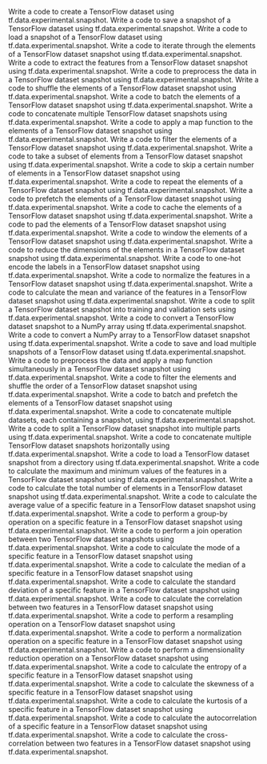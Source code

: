 Write a code to create a TensorFlow dataset using tf.data.experimental.snapshot.
Write a code to save a snapshot of a TensorFlow dataset using tf.data.experimental.snapshot.
Write a code to load a snapshot of a TensorFlow dataset using tf.data.experimental.snapshot.
Write a code to iterate through the elements of a TensorFlow dataset snapshot using tf.data.experimental.snapshot.
Write a code to extract the features from a TensorFlow dataset snapshot using tf.data.experimental.snapshot.
Write a code to preprocess the data in a TensorFlow dataset snapshot using tf.data.experimental.snapshot.
Write a code to shuffle the elements of a TensorFlow dataset snapshot using tf.data.experimental.snapshot.
Write a code to batch the elements of a TensorFlow dataset snapshot using tf.data.experimental.snapshot.
Write a code to concatenate multiple TensorFlow dataset snapshots using tf.data.experimental.snapshot.
Write a code to apply a map function to the elements of a TensorFlow dataset snapshot using tf.data.experimental.snapshot.
Write a code to filter the elements of a TensorFlow dataset snapshot using tf.data.experimental.snapshot.
Write a code to take a subset of elements from a TensorFlow dataset snapshot using tf.data.experimental.snapshot.
Write a code to skip a certain number of elements in a TensorFlow dataset snapshot using tf.data.experimental.snapshot.
Write a code to repeat the elements of a TensorFlow dataset snapshot using tf.data.experimental.snapshot.
Write a code to prefetch the elements of a TensorFlow dataset snapshot using tf.data.experimental.snapshot.
Write a code to cache the elements of a TensorFlow dataset snapshot using tf.data.experimental.snapshot.
Write a code to pad the elements of a TensorFlow dataset snapshot using tf.data.experimental.snapshot.
Write a code to window the elements of a TensorFlow dataset snapshot using tf.data.experimental.snapshot.
Write a code to reduce the dimensions of the elements in a TensorFlow dataset snapshot using tf.data.experimental.snapshot.
Write a code to one-hot encode the labels in a TensorFlow dataset snapshot using tf.data.experimental.snapshot.
Write a code to normalize the features in a TensorFlow dataset snapshot using tf.data.experimental.snapshot.
Write a code to calculate the mean and variance of the features in a TensorFlow dataset snapshot using tf.data.experimental.snapshot.
Write a code to split a TensorFlow dataset snapshot into training and validation sets using tf.data.experimental.snapshot.
Write a code to convert a TensorFlow dataset snapshot to a NumPy array using tf.data.experimental.snapshot.
Write a code to convert a NumPy array to a TensorFlow dataset snapshot using tf.data.experimental.snapshot.
Write a code to save and load multiple snapshots of a TensorFlow dataset using tf.data.experimental.snapshot.
Write a code to preprocess the data and apply a map function simultaneously in a TensorFlow dataset snapshot using tf.data.experimental.snapshot.
Write a code to filter the elements and shuffle the order of a TensorFlow dataset snapshot using tf.data.experimental.snapshot.
Write a code to batch and prefetch the elements of a TensorFlow dataset snapshot using tf.data.experimental.snapshot.
Write a code to concatenate multiple datasets, each containing a snapshot, using tf.data.experimental.snapshot.
Write a code to split a TensorFlow dataset snapshot into multiple parts using tf.data.experimental.snapshot.
Write a code to concatenate multiple TensorFlow dataset snapshots horizontally using tf.data.experimental.snapshot.
Write a code to load a TensorFlow dataset snapshot from a directory using tf.data.experimental.snapshot.
Write a code to calculate the maximum and minimum values of the features in a TensorFlow dataset snapshot using tf.data.experimental.snapshot.
Write a code to calculate the total number of elements in a TensorFlow dataset snapshot using tf.data.experimental.snapshot.
Write a code to calculate the average value of a specific feature in a TensorFlow dataset snapshot using tf.data.experimental.snapshot.
Write a code to perform a group-by operation on a specific feature in a TensorFlow dataset snapshot using tf.data.experimental.snapshot.
Write a code to perform a join operation between two TensorFlow dataset snapshots using tf.data.experimental.snapshot.
Write a code to calculate the mode of a specific feature in a TensorFlow dataset snapshot using tf.data.experimental.snapshot.
Write a code to calculate the median of a specific feature in a TensorFlow dataset snapshot using tf.data.experimental.snapshot.
Write a code to calculate the standard deviation of a specific feature in a TensorFlow dataset snapshot using tf.data.experimental.snapshot.
Write a code to calculate the correlation between two features in a TensorFlow dataset snapshot using tf.data.experimental.snapshot.
Write a code to perform a resampling operation on a TensorFlow dataset snapshot using tf.data.experimental.snapshot.
Write a code to perform a normalization operation on a specific feature in a TensorFlow dataset snapshot using tf.data.experimental.snapshot.
Write a code to perform a dimensionality reduction operation on a TensorFlow dataset snapshot using tf.data.experimental.snapshot.
Write a code to calculate the entropy of a specific feature in a TensorFlow dataset snapshot using tf.data.experimental.snapshot.
Write a code to calculate the skewness of a specific feature in a TensorFlow dataset snapshot using tf.data.experimental.snapshot.
Write a code to calculate the kurtosis of a specific feature in a TensorFlow dataset snapshot using tf.data.experimental.snapshot.
Write a code to calculate the autocorrelation of a specific feature in a TensorFlow dataset snapshot using tf.data.experimental.snapshot.
Write a code to calculate the cross-correlation between two features in a TensorFlow dataset snapshot using tf.data.experimental.snapshot.